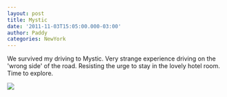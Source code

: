 ```yaml
--- 
layout: post 
title: Mystic 
date: '2011-11-03T15:05:00.000-03:00'
author: Paddy
categories: NewYork
---
```

We survived my driving to Mystic. Very strange experience driving on the
'wrong side' of the road. Resisting the urge to stay in the lovely
hotel room. Time to explore.


![](https://lh6.ggpht.com/-M9pXBbrtKpc/TrLkjwzIeHI/AAAAAAAACRE/CFBCa3gBtGc/IMAG0556.png)
